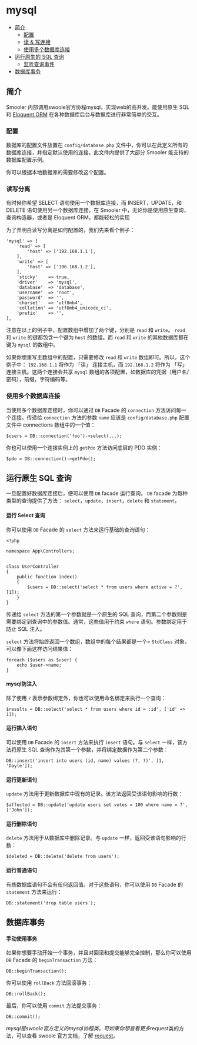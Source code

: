 
# mysql

- [简介](#introduction)
    - [配置](#configuration)
    - [读 & 写连接](#read-and-write-connections)
    - [使用多个数据库连接](#using-multiple-database-connections)
- [运行原生的 SQL 查询](#running-queries)
    - [监听查询事件](#listening-for-query-events)
- [数据库事务](#database-transactions)

<a name="introduction"></a>
## 简介

Smooler 内部调用swoole官方协程mysql，实现web的高并发。能使用原生 SQL和 [Eloquent ORM](/docs/{{version}}/eloquent) 在各种数据库后台与数据库进行非常简单的交互。

<a name="configuration"></a>
### 配置


数据库的配置文件放置在 `config/database.php` 文件中，你可以在此定义所有的数据库连接，并指定默认使用的连接。此文件内提供了大部分 Smooler 能支持的数据库配置示例。

你可以根据本地数据库的需要修改这个配置。


<a name="read-and-write-connections"></a>
### 读写分离

有时候你希望 SELECT 语句使用一个数据库连接，而 INSERT，UPDATE，和 DELETE 语句使用另一个数据库连接。在 Smooler 中，无论你是使用原生查询，查询构造器，或者是 Eloquent ORM，都能轻松的实现

为了弄明白读写分离是如何配置的，我们先来看个例子：

    'mysql' => [
        'read' => [
            'host' => ['192.168.1.1'],
        ],
        'write' => [
            'host' => ['196.168.1.2'],
        ],
        'sticky'    => true,
        'driver'    => 'mysql',
        'database'  => 'database',
        'username'  => 'root',
        'password'  => '',
        'charset'   => 'utf8mb4',
        'collation' => 'utf8mb4_unicode_ci',
        'prefix'    => '',
    ],

注意在以上的例子中，配置数组中增加了两个键，分别是 `read` 和 `write`。 `read` 和 `write` 的键都包含一个键为 `host` 的数组。而 `read` 和 `write` 的其他数据库都在键为 `mysql` 的数组中。

如果你想重写主数组中的配置，只需要修改 `read` 和 `write` 数组即可。所以，这个例子中：  `192.168.1.1` 将作为 「读」 连接主机，而 `192.168.1.2` 将作为 「写」 连接主机。这两个连接会共享 `mysql` 数组的各项配置，如数据库的凭据（用户名/密码），前缀，字符编码等。 

<a name="using-multiple-database-connections"></a>
### 使用多个数据库连接

当使用多个数据库连接时，你可以通过 `DB` Facade 的 `connection` 方法访问每一个连接。传递给 `connection` 方法的参数 `name` 应该是 `config/database.php` 配置文件中 connections 数组中的一个值：

    $users = DB::connection('foo')->select(...);

你也可以使用一个连接实例上的 `getPdo` 方法访问底层的 PDO 实例：

    $pdo = DB::connection()->getPdo();

<a name="running-queries"></a>
## 运行原生 SQL 查询

一旦配置好数据库连接后，便可以使用 `DB` facade 运行查询。 `DB` facade 为每种类型的查询提供了方法： `select`，`update`，`insert`，`delete` 和 `statement`。

#### 运行 Select 查询

你可以使用 `DB` Facade 的 `select` 方法来运行基础的查询语句： 

    <?php

    namespace App\Controllers;


    class UserController
    {
        public function index()
        {
            $users = DB::select('select * from users where active = ?', [1]);
        }
    }

传递给 `select` 方法的第一个参数就是一个原生的 SQL 查询，而第二个参数则是需要绑定到查询中的参数值。通常，这些值用于约束 `where` 语句。参数绑定用于防止 SQL 注入。

`select` 方法将始终返回一个数组，数组中的每个结果都是一个= `StdClass` 对象，可以像下面这样访问结果值：

    foreach ($users as $user) {
        echo $user->name;
    }

#### mysql防注入

除了使用 `?` 表示参数绑定外，你也可以使用命名绑定来执行一个查询：

    $results = DB::select('select * from users where id = :id', ['id' => 1]);



#### 运行插入语句

可以使用 `DB` Facade 的 `insert` 方法来执行 `insert` 语句。与 `select` 一样，该方法将原生 SQL 查询作为其第一个参数，并将绑定数据作为第二个参数：

    DB::insert('insert into users (id, name) values (?, ?)', [1, 'Dayle']);

#### 运行更新语句

`update` 方法用于更新数据库中现有的记录。该方法返回受该语句影响的行数：

    $affected = DB::update('update users set votes = 100 where name = ?', ['John']);

#### 运行删除语句

`delete` 方法用于从数据库中删除记录。与 `update` 一样，返回受该语句影响的行数：

    $deleted = DB::delete('delete from users');

#### 运行普通语句

有些数据库语句不会有任何返回值。对于这些语句，你可以使用 `DB` Facade 的 `statement` 方法来运行：

    DB::statement('drop table users');

<a name="database-transactions"></a>
## 数据库事务


#### 手动使用事务

如果你想要手动开始一个事务，并且对回滚和提交能够完全控制，那么你可以使用 `DB` Facade 的 `beginTransaction` 方法：

    DB::beginTransaction();

你可以使用 `rollBack` 方法回滚事务：

    DB::rollBack();

最后，你可以使用 `commit` 方法提交事务：

    DB::commit();

$mysql是swoole官方定义的mysql协程类，可如果你想查看更多$request类的方法，可以查看 swoole 官方文档，了解 [request](https://wiki.swoole.com/#/http_server)。